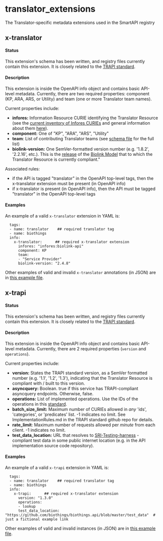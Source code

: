 # translator_extensions

The Translator-specific metadata extensions used in the SmartAPI registry

## x-translator

#### Status

This extension's schema has been written, and registry files currently contain this extension. It is closely related to the [TRAPI standard](https://github.com/NCATSTranslator/ReasonerAPI).

#### Description

This extension is inside the OpenAPI info object and contains basic API-level metadata. Currently, there are two required properties: component (KP, ARA, ARS, or Utility) and team (one or more Translator team names). 

Current properties include:

- **infores:** Information Resource CURIE identifying the Translator Resource (see the [current inventory of Infores CURIEs](https://docs.google.com/spreadsheets/d/1Ak1hRqlTLr1qa-7O0s5bqeTHukj9gSLQML1-lg6xIHM) and general information about them [here](https://docs.google.com/document/d/177sOmjTueIK4XKJ0GjxsARg909CaU71tReIehAp5DDo/edit#bookmark=id.8sdy3vk2umkd)).
- **component:** One of  "KP", "ARA", "ARS", "Utility"
- **team**: List of contributing Translator teams (see [schema file](https://github.com/NCATSTranslator/translator_extensions/blob/main/x-translator/smartapi_x-translator_schema.json) for the full list)
- **biolink-version:**  One SemVer-formatted version number (e.g. '1.8.2', '2.2.16', etc.). This is the [release](https://github.com/biolink/biolink-model/releases) of the [Biolink Model](https://github.com/biolink/biolink-model) that to which the Translator Resource is currently compliant."

Associated rules:

- if the API is tagged "translator" in the OpenAPI top-level tags, then the x-translator extension must be present (in OpenAPI info)
- if x-translator is present (in OpenAPI info), then the API must be tagged "translator" in the OpenAPI top-level tags  

#### Examples  

 An example of a valid `x-translator` extension in YAML is: 

```
  tags:
  - name: translator    ## required translator tag
  - name: biothings
  info:
    x-translator:      ## required x-translator extension
      infores: "infores:biolink-api"
      component: KP
      team:
      - "Service Provider"
      biolink-version: "2.4.8"
```

Other examples of valid and invalid `x-translator` annotations (in JSON) are in [this example file](https://github.com/NCATSTranslator/translator_extensions/blob/main/x-translator/smartapi_x-translator_examples.txt). 

## x-trapi

#### Status

This extension's schema has been written, and registry files currently contain this extension. It is closely related to the [TRAPI standard](https://github.com/NCATSTranslator/ReasonerAPI).

#### Description

This extension is inside the OpenAPI info object and contains basic API-level metadata. Currently, there are 2 required properties (`version` and `operations`).

Current properties include:

- **version:** States the TRAPI standard version, as a SemVer formatted number (e.g. '1.1', '1.2', '1.3'), indicating that the Translator Resource is compliant with / built to this version.
- **asyncquery:** Boolean. true if this service has TRAPI-compliant asyncquery endpoints. Otherwise, false. 
- **operations:** List of implemented operations. Use the IDs of the operations in this [standard](http://standards.ncats.io/operation.json).
- **batch_size_limit:** Maximum number of CURIEs allowed in _any_ 'ids', 'categories', or 'predicates' list. -1 indicates no limit. See ImplementationRules.md in the TRAPI standard github repo for details. 
- **rate_limit**: Maximum number of requests allowed per _minute_ from each client. -1 indicates no limit.
- **test_data_location:** URL that resolves to [SRI-Testing-harness](https://github.com/TranslatorSRI/SRI_testing) -compliant test data in some public internet location (e.g. in the API implementation source code repository).

#### Examples

An example of a valid `x-trapi` extension in YAML is:  

```
  tags:
  - name: translator    ## required translator tag
  - name: biothings
  info:
    x-trapi:      ## required x-translator extension
      version: "1.3.0"
      operations:
      - lookup
      test_data_location: "https://github.com/biothings/biothings.api/blob/master/test_data"  # just a fictional example link
```

Other examples of valid and invalid instances (in JSON) are in [this example file](https://github.com/NCATSTranslator/translator_extensions/blob/main/x-trapi/smartapi_x-trapi_examples.txt).
